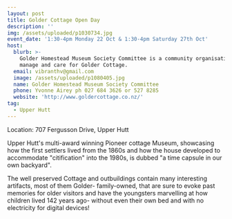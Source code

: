 ```yaml
---
layout: post
title: Golder Cottage Open Day
description: ''
img: /assets/uploaded/p1030734.jpg
event_date: '1:30-4pm Monday 22 Oct & 1:30-4pm Saturday 27th Oct'
host:
  blurb: >-
    Golder Homestead Museum Society Committee is a community organisation which
    manage and care for Golder Cottage.
  email: vibranthv@gmail.com
  image: /assets/uploaded/p1080405.jpg
  name: Golder Homestead Museum Society Committee
  phone: Yvonne Airey ph 027 684 3626 or 527 8285
  website: 'http://www.goldercottage.co.nz/'
tag:
  - Upper Hutt
---
```

Location: 707 Fergusson Drive, Upper Hutt

Upper Hutt's multi-award winning Pioneer cottage Museum, showcasing how  the first settlers lived from the 1860s and how the house developed to accommodate "citification" into the 1980s, is dubbed "a time capsule in our own backyard". 

The well preserved Cottage and outbuildings contain many interesting artifacts, most of them Golder- family-owned,  that are sure to evoke past memories for older visitors and have the youngsters marvelling at how children lived 142 years ago- without even their own bed and with no electricity for digital devices!
